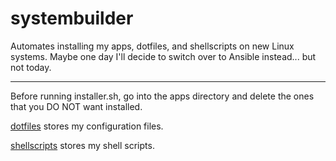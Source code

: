 # systembuilder

Automates installing my apps, dotfiles, and shellscripts on new Linux systems.
Maybe one day I'll decide to switch over to Ansible instead... but not today.

---

Before running installer.sh, go into the apps directory and delete the ones that you DO NOT want installed.

[dotfiles](https://github.com/DrewHans555/dotfiles/) stores my configuration files.

[shellscripts](https://github.com/DrewHans555/shellscripts/) stores my shell scripts.
